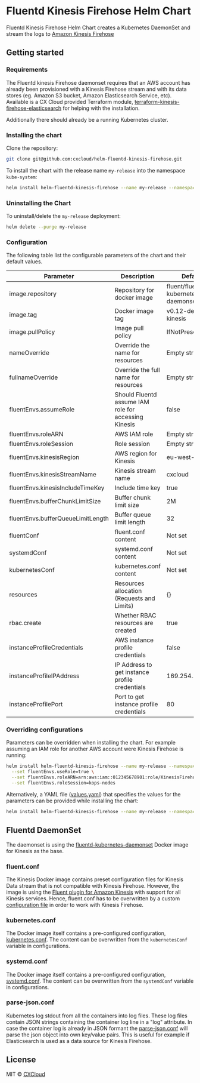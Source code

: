 # Fluentd Kinesis Firehose Helm Chart

Fluentd Kinesis Firehose Helm Chart creates a Kubernetes DaemonSet and stream the logs to [Amazon Kinesis Firehose](https://aws.amazon.com/kinesis/data-firehose/)

## Getting started

### Requirements

The Fluentd kinesis Firehose daemonset requires that an AWS account has already been provisioned with a Kinesis Firehose stream and with its data stores (eg. Amazon S3 bucket, Amazon Elasticsearch Service, etc). Available is a CX Cloud provided Terraform module, [terraform-kinesis-firehose-elasticsearch](https://github.com/cxcloud/terraform-kinesis-firehose-elasticsearch) for helping with the installation.

Additionally there should already be a running Kubernetes cluster.

### Installing the chart

Clone the repository:

```bash
git clone git@github.com:cxcloud/helm-fluentd-kinesis-firehose.git
```

To install the chart with the release name `my-release` into the namespace `kube-system`:

```bash
helm install helm-fluentd-kinesis-firehose --name my-release --namespace kube-system
```

### Uninstalling the Chart

To uninstall/delete the `my-release` deployment:

```bash
helm delete --purge my-release
```

### Configuration

The following table list the configurable parameters of the chart and their default values.

| Parameter | Description | Default |
| --- | --- | --- |
| image.repository | Repository for docker image  | fluent/fluentd-kubernetes-daemonset |
| image.tag | Docker image tag | v0.12-debian-kinesis |
| image.pullPolicy | Image pull policy | IfNotPresent |
| nameOverride | Override the name for resources | Empty string |
| fullnameOverride | Override the full name for resources | Empty string |
| fluentEnvs.assumeRole | Should Fluentd assume IAM role for accessing Kinesis | false |
| fluentEnvs.roleARN | AWS IAM role | Empty string |
| fluentEnvs.roleSession | Role session | Empty string |
| fluentEnvs.kinesisRegion | AWS region for Kinesis | eu-west-1 |
| fluentEnvs.kinesisStreamName | Kinesis stream name | cxcloud |
| fluentEnvs.kinesisIncludeTimeKey | Include time key | true |
| fluentEnvs.bufferChunkLimitSize | Buffer chunk limit size | 2M |
| fluentEnvs.bufferQueueLimitLength | Buffer queue limit length | 32 |
| fluentConf | fluent.conf content | Not set |
| systemdConf | systemd.conf content | Not set |
| kubernetesConf | kubernetes.conf content | Not set |
| resources | Resources allocation (Requests and Limits) | {} |
| rbac.create | Whether RBAC resources are created | true |
| instanceProfileCredentials | AWS instance profile credentials | false |
| instanceProfileIPAddress | IP Address to get instance profile credentials | 169.254.169.254 |
| instanceProfilePort | Port to get instance profile credentials | 80 |

### Overriding configurations

Parameters can be overridden when installing the chart. For example assuming an IAM role for another AWS account were Kinesis Firehose is running:

```bash
helm install helm-fluentd-kinesis-firehose --name my-release --namespace kube-system \
  --set fluentEnvs.useRole=true \
  --set fluentEnvs.roleARN=arn:aws:iam::012345678901:role/KinesisFirehose \
  --set fluentEnvs.roleSession=kops-nodes
```

Alternatively, a YAML file ([values.yaml](values.yaml)) that specifies the values for the parameters can be provided while installing the chart:

```bash
helm install helm-fluentd-kinesis-firehose --name my-release --namespace kube-system -f values.yaml
```

## Fluentd DaemonSet

The daemonset is using the [fluentd-kubernetes-daemonset](https://github.com/fluent/fluentd-kubernetes-daemonset) Docker image for Kinesis as the base.

### fluent.conf

The Kinesis Docker image contains preset configuration files for Kinesis Data stream that is not compatible with Kinesis Firehose. However, the image is using the [Fluent plugin for Amazon Kinesis](https://github.com/awslabs/aws-fluent-plugin-kinesis) with support for all Kinesis services. Hence, fluent.conf has to be overwritten by a custom [configuration file](https://github.com/cxcloud/helm-fluentd-kinesis-firehose/blob/master/templates/fluent-conf.yaml) in order to work with Kinesis Firehose.

### kubernetes.conf

The Docker image itself contains a pre-configured configuration, [kubernetes.conf](https://github.com/fluent/fluentd-kubernetes-daemonset/blob/master/docker-image/v0.12/debian-kinesis/conf/kubernetes.conf). The content can be overwritten from the `kubernetesConf` variable in configurations.

### systemd.conf

The Docker image itself contains a pre-configured configuration, [systemd.conf](https://github.com/fluent/fluentd-kubernetes-daemonset/blob/master/docker-image/v0.12/debian-kinesis/conf/systemd.conf). The content can be overwritten from the `systemdConf` variable in configurations.

### parse-json.conf

Kubernetes log stdout from all the containers into log files. These log files contain JSON strings containing the container log line in a "log" attribute. In case the container log is already in JSON formant the [parse-json.conf](https://github.com/cxcloud/helm-fluentd-kinesis-firehose/blob/master/templates/parse-json.yaml) will parse the json object into own key/value pairs. This is useful for example if Elasticsearch is used as a data source for Kinesis Firehose.

## License

MIT © [CXCloud](https://docs.cxcloud.com)
